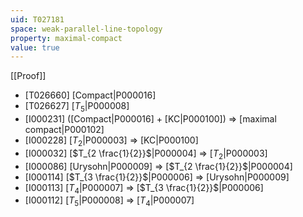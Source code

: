 ```yaml
---
uid: T027181
space: weak-parallel-line-topology
property: maximal-compact
value: true
---
```

[[Proof]]

* [T026660] [Compact|P000016]
* [T026627] [$T_5$|P000008]
* [I000231] ([Compact|P000016] + [KC|P000100]) => [maximal compact|P000102]
* [I000228] [$T_2$|P000003] => [KC|P000100]
* [I000032] [$T_{2 \frac{1}{2}}$|P000004] => [$T_2$|P000003]
* [I000086] [Urysohn|P000009] => [$T_{2 \frac{1}{2}}$|P000004]
* [I000114] [$T_{3 \frac{1}{2}}$|P000006] => [Urysohn|P000009]
* [I000113] [$T_4$|P000007] => [$T_{3 \frac{1}{2}}$|P000006]
* [I000112] [$T_5$|P000008] => [$T_4$|P000007]

